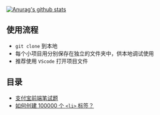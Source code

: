 [![Anurag's github stats](https://github-readme-stats.vercel.app/api?username=ML-ZimingMeng)](https://github.com/anuraghazra/github-readme-stats)

## 使用流程

- `git clone` 到本地
- 每个小项目用分别保存在独立的文件夹中，供本地调试使用
- 推荐使用 `VScode` 打开项目文件

## 目录

- [支付宝前端笔试题](./FE-Test)
- [如何创建 100000 个 `<li>` 标签？](./create100000Nodes)
